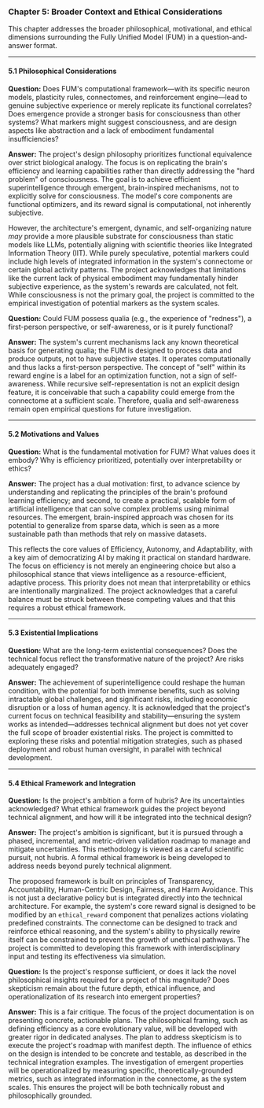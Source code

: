### Chapter 5: Broader Context and Ethical Considerations

This chapter addresses the broader philosophical, motivational, and ethical dimensions surrounding the Fully Unified Model (FUM) in a question-and-answer format.

---

#### 5.1 Philosophical Considerations

**Question:**
Does FUM's computational framework—with its specific neuron models, plasticity rules, connectomes, and reinforcement engine—lead to genuine subjective experience or merely replicate its functional correlates? Does emergence provide a stronger basis for consciousness than other systems? What markers might suggest consciousness, and are design aspects like abstraction and a lack of embodiment fundamental insufficiencies?

**Answer:**
The project's design philosophy prioritizes functional equivalence over strict biological analogy. The focus is on replicating the brain's efficiency and learning capabilities rather than directly addressing the "hard problem" of consciousness. The goal is to achieve efficient superintelligence through emergent, brain-inspired mechanisms, not to explicitly solve for consciousness. The model's core components are functional optimizers, and its reward signal is computational, not inherently subjective.

However, the architecture's emergent, dynamic, and self-organizing nature *may* provide a more plausible substrate for consciousness than static models like LLMs, potentially aligning with scientific theories like Integrated Information Theory (IIT). While purely speculative, potential markers could include high levels of integrated information in the system's connectome or certain global activity patterns. The project acknowledges that limitations like the current lack of physical embodiment may fundamentally hinder subjective experience, as the system's rewards are calculated, not felt. While consciousness is not the primary goal, the project is committed to the empirical investigation of potential markers as the system scales.

**Question:**
Could FUM possess qualia (e.g., the experience of "redness"), a first-person perspective, or self-awareness, or is it purely functional?

**Answer:**
The system's current mechanisms lack any known theoretical basis for generating qualia; the FUM is designed to process data and produce outputs, not to have subjective states. It operates computationally and thus lacks a first-person perspective. The concept of "self" within its reward engine is a label for an optimization function, not a sign of self-awareness. While recursive self-representation is not an explicit design feature, it is conceivable that such a capability could emerge from the connectome at a sufficient scale. Therefore, qualia and self-awareness remain open empirical questions for future investigation.

---

#### 5.2 Motivations and Values

**Question:**
What is the fundamental motivation for FUM? What values does it embody? Why is efficiency prioritized, potentially over interpretability or ethics?

**Answer:**
The project has a dual motivation: first, to advance science by understanding and replicating the principles of the brain's profound learning efficiency; and second, to create a practical, scalable form of artificial intelligence that can solve complex problems using minimal resources. The emergent, brain-inspired approach was chosen for its potential to generalize from sparse data, which is seen as a more sustainable path than methods that rely on massive datasets.

This reflects the core values of Efficiency, Autonomy, and Adaptability, with a key aim of democratizing AI by making it practical on standard hardware. The focus on efficiency is not merely an engineering choice but also a philosophical stance that views intelligence as a resource-efficient, adaptive process. This priority does not mean that interpretability or ethics are intentionally marginalized. The project acknowledges that a careful balance must be struck between these competing values and that this requires a robust ethical framework.

---

#### 5.3 Existential Implications

**Question:**
What are the long-term existential consequences? Does the technical focus reflect the transformative nature of the project? Are risks adequately engaged?

**Answer:**
The achievement of superintelligence could reshape the human condition, with the potential for both immense benefits, such as solving intractable global challenges, and significant risks, including economic disruption or a loss of human agency. It is acknowledged that the project's current focus on technical feasibility and stability—ensuring the system works as intended—addresses technical alignment but does not yet cover the full scope of broader existential risks. The project is committed to exploring these risks and potential mitigation strategies, such as phased deployment and robust human oversight, in parallel with technical development.

---

#### 5.4 Ethical Framework and Integration

**Question:**
Is the project's ambition a form of hubris? Are its uncertainties acknowledged? What ethical framework guides the project beyond technical alignment, and how will it be integrated into the technical design?

**Answer:**
The project's ambition is significant, but it is pursued through a phased, incremental, and metric-driven validation roadmap to manage and mitigate uncertainties. This methodology is viewed as a careful scientific pursuit, not hubris. A formal ethical framework is being developed to address needs beyond purely technical alignment.

The proposed framework is built on principles of Transparency, Accountability, Human-Centric Design, Fairness, and Harm Avoidance. This is not just a declarative policy but is integrated directly into the technical architecture. For example, the system's core reward signal is designed to be modified by an `ethical_reward` component that penalizes actions violating predefined constraints. The connectome can be designed to track and reinforce ethical reasoning, and the system's ability to physically rewire itself can be constrained to prevent the growth of unethical pathways. The project is committed to developing this framework with interdisciplinary input and testing its effectiveness via simulation.

**Question:**
Is the project's response sufficient, or does it lack the novel philosophical insights required for a project of this magnitude? Does skepticism remain about the future depth, ethical influence, and operationalization of its research into emergent properties?

**Answer:**
This is a fair critique. The focus of the project documentation is on presenting concrete, actionable plans. The philosophical framing, such as defining efficiency as a core evolutionary value, will be developed with greater rigor in dedicated analyses. The plan to address skepticism is to execute the project's roadmap with manifest depth. The influence of ethics on the design is intended to be concrete and testable, as described in the technical integration examples. The investigation of emergent properties will be operationalized by measuring specific, theoretically-grounded metrics, such as integrated information in the connectome, as the system scales. This ensures the project will be both technically robust and philosophically grounded.
